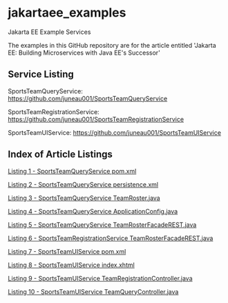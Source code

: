 # jakartaee_examples
Jakarta EE Example Services

The examples in this GitHub repository are for the article entitled 'Jakarta EE: Building Microservices with Java EE's Successor'

## Service Listing

SportsTeamQueryService: https://github.com/juneau001/SportsTeamQueryService

SportsTeamRegistrationService: https://github.com/juneau001/SportsTeamRegistrationService

SportsTeamUIService: https://github.com/juneau001/SportsTeamUIService

## Index of Article Listings

[Listing 1 - SportsTeamQueryService pom.xml](https://github.com/juneau001/SportsTeamQueryService/blob/master/pom.xml)

[Listing 2 - SportsTeamQueryService persistence.xml](https://github.com/juneau001/SportsTeamQueryService/blob/master/src/main/resources/META-INF/persistence.xml)

[Listing 3 - SportsTeamQueryService TeamRoster.java](https://github.com/juneau001/SportsTeamQueryService/blob/master/src/main/java/org/javamagazine/sportsteamqueryservice/entity/TeamRoster.java)

[Listing 4 - SportsTeamQueryService ApplicationConfig.java](https://github.com/juneau001/SportsTeamQueryService/blob/master/src/main/java/org/javamagazine/sportsteamqueryservice/service/ApplicationConfig.java)

[Listing 5 - SportsTeamQueryService TeamRosterFacadeREST.java](https://github.com/juneau001/SportsTeamQueryService/blob/master/src/main/java/org/javamagazine/sportsteamqueryservice/service/TeamRosterFacadeREST.java)

[Listing 6 - SportsTeamRegistrationService TeamRosterFacadeREST.java](https://github.com/juneau001/SportsTeamRegistrationService/blob/master/src/main/java/org/javamagazine/sportsteamregistrationservice/service/TeamRosterFacadeREST.java)

[Listing 7 - SportsTeamUIService pom.xml](https://github.com/juneau001/SportsTeamUIService/blob/master/pom.xml)

[Listing 8 - SportsTeamUIService index.xhtml](https://github.com/juneau001/SportsTeamUIService/blob/master/src/main/webapp/index.xhtml)

[Listing 9 - SportsTeamUIService TeamRegistrationController.java](https://github.com/juneau001/SportsTeamUIService/blob/master/src/main/java/org/javamagazine/sportsteamuiservice/controller/TeamRegistrationController.java)

[Listing 10 - SportsTeamUIService TeamQueryController.java](https://github.com/juneau001/SportsTeamUIService/blob/master/src/main/java/org/javamagazine/sportsteamuiservice/controller/TeamQueryController.java)


